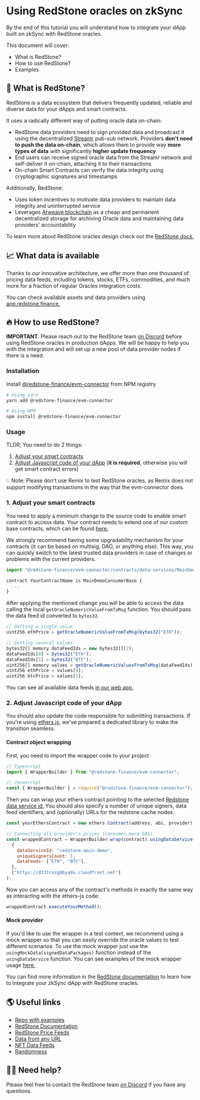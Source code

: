 # Using RedStone oracles on zkSync

By the end of this tutorial you will understand how to integrate your dApp built on zkSync with RedStone oracles.

This document will cover:

- What is RedStone?
- How to use RedStone?
- Examples

## 🚀 What is RedStone?

RedStone is a data ecosystem that delivers frequently updated, reliable and diverse data for your dApps and smart contracts.

It uses a radically different way of putting oracle data on-chain:

- RedStone data providers need to sign provided data and broadcast it using the decentralized [Streamr](https://streamr.network/) pub-sub network. Providers **don't need to push the data on-chain**, which allows them to provide way **more types of data** with significantly **higher update frequency**
- End users can receive signed oracle data from the Streamr network and self-deliver it on-chain, attaching it to their transactions
- On-chain Smart Contracts can verify the data integrity using cryptographic signatures and timestamps

Additionally, RedStone:

- Uses token incentives to motivate data providers to maintain data integrity and uninterrupted service
- Leverages [Arweave blockchain](https://www.arweave.org/) as a cheap and permanent decentralized storage for archiving Oracle data and maintaining data providers' accountability

To learn more about RedStone oracles design check out the [RedStone docs.](https://docs.redstone.finance/docs/introduction)

## 📈 What data is available

Thanks to our innovative architecture, we offer more than one thousand of pricing data feeds, including tokens, stocks, ETFs, commodities, and much more for a fraction of regular Oracles integration costs.

You can check available assets and data providers using [app.redstone.finance.](https://app.redstone.finance/)

## 🔥 How to use RedStone?

**IMPORTANT**: Please reach out to the RedStone team [on Discord](https://redstone.finance/discord) before using RedStone oracles in production dApps. We will be happy to help you with the integration and will set up a new pool of data provider nodes if there is a need.

### Installation

Install [@redstone-finance/evm-connector](https://www.npmjs.com/package/@redstone-finance/evm-connector) from NPM registry

```bash
# Using yarn
yarn add @redstone-finance/evm-connector

# Using NPM
npm install @redstone-finance/evm-connector
```

### Usage


TLDR; You need to do 2 things:

1. [Adjust your smart contracts](#1-adjust-your-smart-contracts)
2. [Adjust Javascript code of your dApp](#2-adjust-javascript-code-of-your-dapp) (**it is required**, otherwise you will get smart contract errors)

💡 Note: Please don't use Remix to test RedStone oracles, as Remix does not support modifying transactions in the way that the evm-connector does.

### 1. Adjust your smart contracts

You need to apply a minimum change to the source code to enable smart contract to access data. Your contract needs to extend one of our custom base contracts, which can be found [here.](https://github.com/redstone-finance/redstone-oracles-monorepo/tree/main/packages/evm-connector/contracts/data-services)

We strongly recommend having some upgradability mechanism for your contracts (it can be based on multisig, DAO, or anything else). This way, you can quickly switch to the latest trusted data providers in case of changes or problems with the current providers.

```js
import "@redstone-finance/evm-connector/contracts/data-services/MainDemoConsumerBase.sol";

contract YourContractName is MainDemoConsumerBase {
  ...
}
```

After applying the mentioned change you will be able to access the data calling the local `getOracleNumericValueFromTxMsg` function. You should pass the data feed id converted to `bytes32`.

```js
// Getting a single value
uint256 ethPrice = getOracleNumericValueFromTxMsg(bytes32("ETH"));

// Getting several values
bytes32[] memory dataFeedIds = new bytes32[](2);
dataFeedIds[0] = bytes32("ETH");
dataFeedIds[1] = bytes32("BTC");
uint256[] memory values = getOracleNumericValuesFromTxMsg(dataFeedIds);
uint256 ethPrice = values[0];
uint256 btcPrice = values[1];
```

You can see all available data feeds [in our web app.](https://app.redstone.finance)

### 2. Adjust Javascript code of your dApp

You should also update the code responsible for submitting transactions. If you're using [ethers.js](https://github.com/ethers-io/ethers.js/), we've prepared a dedicated library to make the transition seamless.

#### Contract object wrapping

First, you need to import the wrapper code to your project

```ts
// Typescript
import { WrapperBuilder } from "@redstone-finance/evm-connector";

// Javascript
const { WrapperBuilder } = require("@redstone-finance/evm-connector");
```

Then you can wrap your ethers contract pointing to the selected [Redstone data service id.](https://api.redstone.finance/providers) You should also specify a number of unique signers, data feed identifiers, and (optionally) URLs for the redstone cache nodes.

```js
const yourEthersContract = new ethers.Contract(address, abi, provider);

// Connecting all provider's prices (consumes more GAS)
const wrappedContract = WrapperBuilder.wrap(contract).usingDataService(
  {
    dataServiceId: "redstone-main-demo",
    uniqueSignersCount: 1,
    dataFeeds: ["ETH", "BTC"],
  },
  ["https://d33trozg86ya9x.cloudfront.net"]
);
```

Now you can access any of the contract's methods in exactly the same way as interacting with the ethers-js code:

```js
wrappedContract.executeYourMethod();
```

#### Mock provider

If you'd like to use the wrapper in a test context, we recommend using a mock wrapper so that you can easily override the oracle values to test different scenarios. To use the mock wrapper just use the `usingMockData(signedDataPackages)` function instead of the `usingDataService` function. You can see examples of the mock wrapper usage [here.](https://github.com/redstone-finance/redstone-oracles-monorepo/tree/main/packages/evm-connector/test/mock-wrapper)

You can find more information in the [RedStone documentation](https://docs.redstone.finance/docs/smart-contract-devs/getting-started) to learn how to integrate your zkSync dApp with RedStone oracles.

## 🌎 Useful links

- [Repo with examples](https://github.com/redstone-finance/redstone-evm-examples)
- [RedStone Documentation](https://docs.redstone.finance/)
- [RedStone Price Feeds](https://docs.redstone.finance/docs/smart-contract-devs/price-feeds)
- [Data from any URL](https://docs.redstone.finance/docs/smart-contract-devs/custom-urls)
- [NFT Data Feeds](https://docs.redstone.finance/docs/smart-contract-devs/nft-data-feeds)
- [Randomness](https://docs.redstone.finance/docs/smart-contract-devs/randomness)

## 🙋‍♂️ Need help?

Please feel free to contact the RedStone team [on Discord](https://redstone.finance/discord) if you have any questions.
